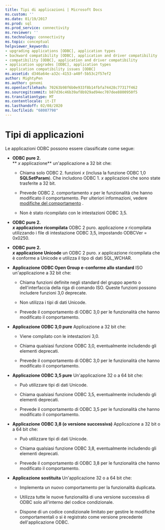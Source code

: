 ```yaml
---
title: Tipi di applicazioni | Microsoft Docs
ms.custom: ''
ms.date: 01/19/2017
ms.prod: sql
ms.prod_service: connectivity
ms.reviewer: ''
ms.technology: connectivity
ms.topic: conceptual
helpviewer_keywords:
- upgrading applications [ODBC], application types
- backward compatibility [ODBC], application and driver compatibility
- compatibility [ODBC], application and driver compatibility
- application upgrades [ODBC], application types
- application compatibility issues [ODBC]
ms.assetid: d346a64e-a32c-4153-a40f-5b53c2f57ef2
author: MightyPen
ms.author: genemi
ms.openlocfilehash: 70263b98f6b0e933f8b14fbfa74428c77317f462
ms.sourcegitcommit: b87d36c46b39af8b929ad94ec707dee8800950f5
ms.translationtype: MT
ms.contentlocale: it-IT
ms.lasthandoff: 02/08/2020
ms.locfileid: "68087798"
---
```

# <a name="types-of-applications"></a>Tipi di applicazioni
Le applicazioni ODBC possono essere classificate come segue:  
  
-   **ODBC pure 2.**  
     ** _x_ applicazione** un'applicazione a 32 bit che:  
  
    -   Chiama solo ODBC 2. funzioni *x* (inclusa la funzione ODBC 1,0 **SQLSetParam**). Che includono ODBC 1. *x* applicazioni che sono state trasferite a 32 bit.  
  
    -   Prevede ODBC 2. comportamento *x* per le funzionalità che hanno modificato il comportamento. Per ulteriori informazioni, vedere [modifiche del comportamento](../../../odbc/reference/develop-app/behavioral-changes.md) .  
  
    -   Non è stato ricompilato con le intestazioni ODBC 3,5.  
  
-   **ODBC pure 2.**  
     **_x_ applicazione ricompilata** ODBC 2 puro. applicazione *x* ricompilata utilizzando i file di intestazione ODBC 3,5, impostando ODBCVer = 0x0250.  
  
-   **ODBC pure 2.**  
     **_x_ applicazione Unicode** un ODBC 2 puro. *x* applicazione ricompilata che è conforme a Unicode e utilizza il tipo di dati SQL_WCHAR.  
  
-   **Applicazione ODBC Open Group e**-**conforme allo standard** ISO un'applicazione a 32 bit che:  
  
    -   Chiama funzioni definite negli standard del gruppo aperto o dell'interfaccia della riga di comando ISO. Queste funzioni possono includere funzioni 3,0 deprecate.  
  
    -   Non utilizza i tipi di dati Unicode.  
  
    -   Prevede il comportamento di ODBC 3,0 per le funzionalità che hanno modificato il comportamento.  
  
-   **Applicazione ODBC 3,0 pure** Applicazione a 32 bit che:  
  
    -   Viene compilato con le intestazioni 3,0.  
  
    -   Chiama qualsiasi funzione ODBC 3,0, eventualmente includendo gli elementi deprecati.  
  
    -   Prevede il comportamento di ODBC 3,0 per le funzionalità che hanno modificato il comportamento.  
  
-   **Applicazione ODBC 3,5 pure** Un'applicazione 32 o a 64 bit che:  
  
    -   Può utilizzare tipi di dati Unicode.  
  
    -   Chiama qualsiasi funzione ODBC 3,5, eventualmente includendo gli elementi deprecati.  
  
    -   Prevede il comportamento di ODBC 3,5 per le funzionalità che hanno modificato il comportamento.  
  
-   **Applicazione ODBC 3,8 (o versione successiva)** Applicazione a 32 bit o a 64 bit che:  
  
    -   Può utilizzare tipi di dati Unicode.  
  
    -   Chiama qualsiasi funzione ODBC 3,8, eventualmente includendo gli elementi deprecati.  
  
    -   Prevede il comportamento di ODBC 3,8 per le funzionalità che hanno modificato il comportamento.  
  
-   **Applicazione sostituita** Un'applicazione 32 o a 64 bit che:  
  
    -   Implementa un nuovo comportamento per la funzionalità duplicata.  
  
    -   Utilizza tutte le nuove funzionalità di una versione successiva di ODBC solo all'interno del codice condizionale.  
  
    -   Dispone di un codice condizionale limitato per gestire le modifiche comportamentali o si è registrato come versione precedente dell'applicazione ODBC.
